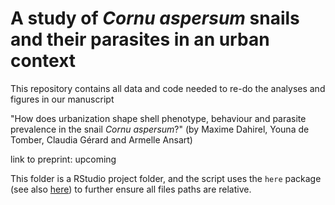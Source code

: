 # A study of _Cornu aspersum_ snails and their parasites in an urban context

This repository contains all data and code needed to re-do the analyses and figures in our manuscript

"How does urbanization shape shell phenotype, behaviour and parasite prevalence in the snail _Cornu aspersum_?" (by Maxime Dahirel, Youna de Tomber, Claudia Gérard and Armelle Ansart)

link to preprint: upcoming

This folder is a RStudio project folder, and the script uses the `here` package (see also [here](https://github.com/jennybc/here_here)) to further ensure all files paths are relative.
